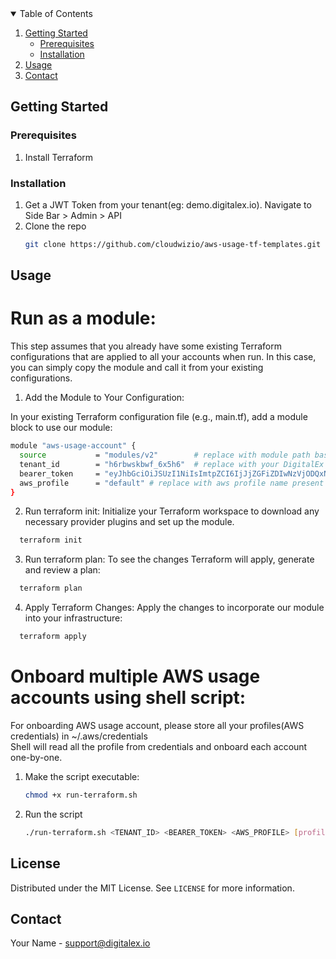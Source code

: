 <!-- PROJECT LOGO -->

<!-- TABLE OF CONTENTS -->
<details open="open">
  <summary>Table of Contents</summary>
  <ol>
    <li>
      <a href="#getting-started">Getting Started</a>
      <ul>
        <li><a href="#prerequisites">Prerequisites</a></li>
        <li><a href="#installation">Installation</a></li>
      </ul>
    </li>
    <li><a href="#usage">Usage</a></li>
    <li><a href="#contact">Contact</a></li>
  </ol>
</details>

<!-- GETTING STARTED -->
## Getting Started



### Prerequisites

1. Install Terraform
   

### Installation

1. Get a JWT Token from your tenant(eg: demo.digitalex.io). Navigate to Side Bar > Admin > API
2. Clone the repo
   ```sh
   git clone https://github.com/cloudwizio/aws-usage-tf-templates.git
   ```

<!-- USAGE EXAMPLES -->
## Usage

# Run as a module:
This step assumes that you already have some existing Terraform configurations that are applied to all your accounts when run. In this case, you can simply copy the module and call it from your existing configurations.

1. Add the Module to Your Configuration:

In your existing Terraform configuration file (e.g., main.tf), add a module block to use our module:

```sh
module "aws-usage-account" {
  source           = "modules/v2"        # replace with module path based on your folder structure
  tenant_id        = "h6rbwskbwf_6x5h6"  # replace with your DigitalEx tenant id
  bearer_token     = "eyJhbGciOiJSUzI1NiIsImtpZCI6IjJjZGFiZDIwNzVjODQxNDI0NDY3MTNlM2U0NGU5ZDcxOGU3YzJkYjQiLCJ0eXAiOiJKV1QifQ..." # replace with DigitalEx JWT token
  aws_profile      = "default" # replace with aws profile name present in ~/.aws/credentials
}
```

2. Run terraform init:
Initialize your Terraform workspace to download any necessary provider plugins and set up the module.

```sh
  terraform init
```

3. Run terraform plan:
To see the changes Terraform will apply, generate and review a plan:

```sh
  terraform plan
```

4. Apply Terraform Changes:
Apply the changes to incorporate our module into your infrastructure:

```sh
  terraform apply
```

# Onboard multiple AWS usage accounts using shell script:

For onboarding AWS usage account, please store all your profiles(AWS credentials) in ~/.aws/credentials  
Shell will read all the profile from credentials and onboard each account one-by-one.

1. Make the script executable:
    ```sh 
    chmod +x run-terraform.sh
    ```

2. Run the script
    ```sh 
    ./run-terraform.sh <TENANT_ID> <BEARER_TOKEN> <AWS_PROFILE> [profile2] [profile3] ...
    ```
<!-- LICENSE -->
## License

Distributed under the MIT License. See `LICENSE` for more information.

<!-- CONTACT -->
## Contact

Your Name - support@digitalex.io
